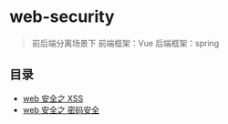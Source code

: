 # web-security

> 前后端分离场景下
> 前端框架：Vue 
> 后端框架：spring

## 目录

* [web 安全之 XSS](./XSS.md)
* [web 安全之 密码安全](./password.md)